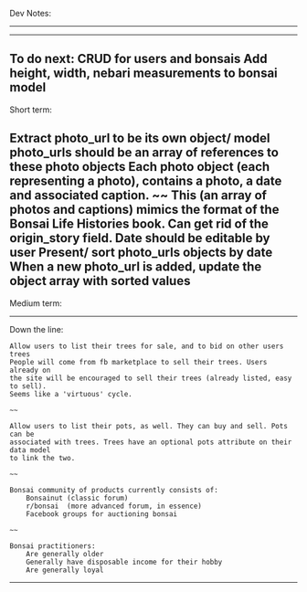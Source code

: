 Dev Notes:


*****
-----

To do next:
    CRUD for users and bonsais
    Add height, width, nebari measurements to bonsai model
-----

Short term:

Extract photo_url to be its own object/ model
photo_urls should be an array of references to these photo objects
Each photo object (each representing a photo), 
contains a photo, a date and associated caption.
    ~~
    This (an array of photos and captions) mimics the format of the Bonsai Life Histories book.
    Can get rid of the origin_story field.
    Date should be editable by user
    Present/ sort photo_urls objects by date
    When a new photo_url is added, update the object array with sorted values
-----

Medium term:

-----

Down the line:

    Allow users to list their trees for sale, and to bid on other users trees
    People will come from fb marketplace to sell their trees. Users already on
    the site will be encouraged to sell their trees (already listed, easy to sell).
    Seems like a 'virtuous' cycle.

    ~~

    Allow users to list their pots, as well. They can buy and sell. Pots can be
    associated with trees. Trees have an optional pots attribute on their data model
    to link the two.

    ~~

    Bonsai community of products currently consists of:
        Bonsainut (classic forum)
        r/bonsai  (more advanced forum, in essence)
        Facebook groups for auctioning bonsai

    ~~

    Bonsai practitioners:
        Are generally older 
        Generally have disposable income for their hobby
        Are generally loyal 

-----